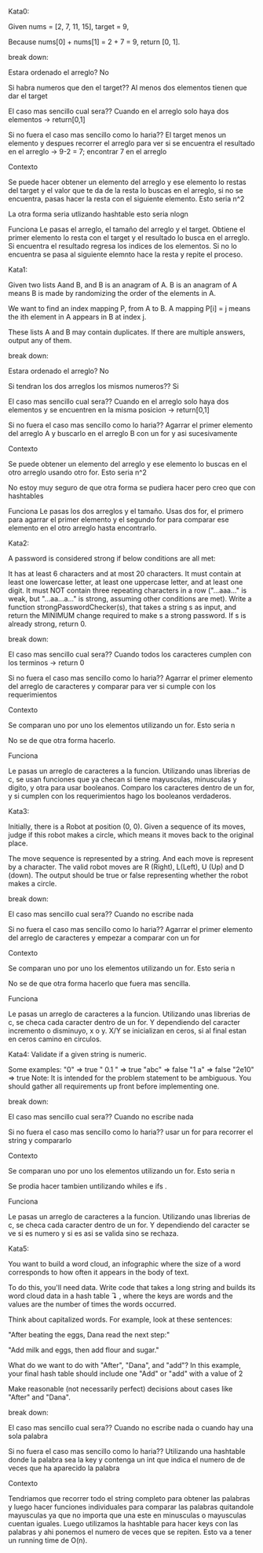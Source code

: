 Kata0:

Given nums = [2, 7, 11, 15], target = 9,

Because nums[0] + nums[1] = 2 + 7 = 9,
return [0, 1].


break down:

Estara ordenado el arreglo? No 

Si habra numeros que den el target?? Al menos dos elementos tienen que dar el target

El caso mas sencillo cual sera?? Cuando en el arreglo solo haya dos elementos -> return[0,1]

Si no fuera el caso mas sencillo como lo haria?? El target menos un elemento y despues recorrer el arreglo para ver si se encuentra el resultado en el arreglo -> 9-2 = 7; encontrar 7 en el arreglo

Contexto

Se puede hacer obtener un elemento del arreglo y ese elemento lo restas del target y el valor que te da de la resta lo buscas en el arreglo, si no se encuentra, pasas hacer la resta con el siguiente elemento. Esto seria n^2

La otra forma seria utlizando hashtable esto seria nlogn

Funciona
Le pasas el arreglo, el tamaño del arreglo y el target. 
Obtiene el primer elemento lo resta con el target y el resultado lo busca en el arreglo. Si encuentra el resultado regresa los indices de los elementos. Si no lo encuentra se pasa al siguiente elemnto hace la resta y repite el proceso.


Kata1:

Given two lists Aand B, and B is an anagram of A. B is an anagram of A means B is made by randomizing the order of the elements in A.

We want to find an index mapping P, from A to B. A mapping P[i] = j means the ith element in A appears in B at index j.

These lists A and B may contain duplicates. If there are multiple answers, output any of them.


break down:

Estara ordenado el arreglo? No 

Si tendran los dos arreglos los mismos numeros?? Si

El caso mas sencillo cual sera?? Cuando en el arreglo solo haya dos elementos y se encuentren en la misma posicion -> return[0,1]

Si no fuera el caso mas sencillo como lo haria?? Agarrar el primer elemento del arreglo A y buscarlo en el arreglo B con un for y asi sucesivamente

Contexto

Se puede  obtener un elemento del arreglo y ese elemento lo buscas en el otro arreglo usando otro for. Esto seria n^2

No estoy muy seguro de que otra forma se pudiera hacer pero creo que con hashtables

Funciona
Le pasas los dos arreglos y el tamaño. Usas dos for, el primero para agarrar el primer elemento y el segundo for para comparar ese elemento en el otro arreglo hasta encontrarlo.


Kata2:

A password is considered strong if below conditions are all met:

It has at least 6 characters and at most 20 characters.
It must contain at least one lowercase letter, at least one uppercase letter, and at least one digit.
It must NOT contain three repeating characters in a row ("...aaa..." is weak, but "...aa...a..." is strong, assuming other conditions are met).
Write a function strongPasswordChecker(s), that takes a string s as input, and return the MINIMUM change required to make s a strong password. If s is already strong, return 0.


break down:

El caso mas sencillo cual sera?? Cuando todos los caracteres cumplen con los terminos -> return 0

Si no fuera el caso mas sencillo como lo haria?? Agarrar el primer elemento del arreglo de caracteres y comparar para ver si cumple con los requerimientos

Contexto

Se comparan uno por uno los elementos utilizando un for. Esto seria n

No se de que otra forma hacerlo.

Funciona

Le pasas un arreglo de caracteres a la funcion. Utilizando unas librerias de c, se usan funciones que ya checan si tiene mayusculas, minusculas y digito, y otra para usar booleanos. Comparo los caracteres dentro de un for, y si cumplen con los requerimientos hago los booleanos verdaderos.

Kata3:

Initially, there is a Robot at position (0, 0). Given a sequence of its moves, judge if this robot makes a circle, which means it moves back to the original place.

The move sequence is represented by a string. And each move is represent by a character. The valid robot moves are R (Right), L(Left), U (Up) and D (down). The output should be true or false representing whether the robot makes a circle.


break down:

El caso mas sencillo cual sera?? Cuando no escribe nada

Si no fuera el caso mas sencillo como lo haria?? Agarrar el primer elemento del arreglo de caracteres y empezar a comparar con un for

Contexto

Se comparan uno por uno los elementos utilizando un for. Esto seria n

No se de que otra forma hacerlo que fuera mas sencilla. 

Funciona

Le pasas un arreglo de caracteres a la funcion. Utilizando unas librerias de c, se checa cada caracter dentro de un for. Y dependiendo del caracter incremento o disminuyo, x o y. X/Y se inicializan en ceros, si al final estan en ceros camino en circulos.


Kata4:
Validate if a given string is numeric.

Some examples:
"0" => true
" 0.1 " => true
"abc" => false
"1 a" => false
"2e10" => true
Note: It is intended for the problem statement to be ambiguous. You should gather all requirements up front before implementing one.

break down:

El caso mas sencillo cual sera?? Cuando no escribe nada

Si no fuera el caso mas sencillo como lo haria?? usar un for para recorrer el string y compararlo 

Contexto

Se comparan uno por uno los elementos utilizando un for. Esto seria n

Se prodia hacer tambien untilizando whiles e ifs . 

Funciona

Le pasas un arreglo de caracteres a la funcion. Utilizando unas librerias de c, se checa cada caracter dentro de un for. Y dependiendo del caracter se ve si es numero y si es asi se valida sino se rechaza.

Kata5:

You want to build a word cloud, an infographic where the size of a word corresponds to how often it appears in the body of text.

To do this, you'll need data. Write code that takes a long string and builds its word cloud data in a hash table ↴ , where the keys are words and the values are the number of times the words occurred.

Think about capitalized words. For example, look at these sentences:

"After beating the eggs, Dana read the next step:"

"Add milk and eggs, then add flour and sugar."

What do we want to do with "After", "Dana", and "add"? In this example, your final hash table should include one "Add" or "add" with a value of 2

Make reasonable (not necessarily perfect) decisions about cases like "After" and "Dana".

break down:

El caso mas sencillo cual sera?? Cuando no escribe nada o cuando hay una sola palabra

Si no fuera el caso mas sencillo como lo haria?? Utilizando una hashtable donde la palabra sea la key y contenga un int que indica el numero de de veces que ha aparecido la palabra

Contexto

Tendriamos que recorrer todo el string completo para obtener las palabras y luego hacer funciones individuales para comparar las palabras quitandole mayusculas ya que no importa que una este en minusculas o mayusculas cuentan iguales. Luego utilizamos la hashtable para hacer keys con las palabras y ahi ponemos el numero de veces que se repiten. Esto va a tener un running time de O(n).

